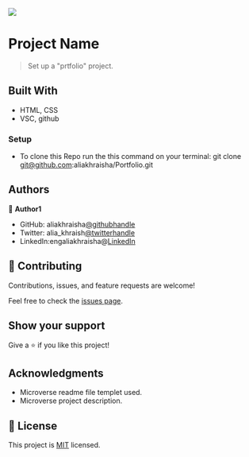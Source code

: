 ![](https://img.shields.io/badge/Microverse-blueviolet)

# Project Name

> Set up a "prtfolio" project.


## Built With

- HTML, CSS
- VSC, github


### Setup

- To clone this Repo run the this command on your terminal:
git clone git@github.com:aliakhraisha/Portfolio.git

## Authors

👤 **Author1**

- GitHub: aliakhraisha[@githubhandle](https://github.com/aliakhraisha)
- Twitter: alia_khraish[@twitterhandle](https://twitter.com/alia_khraisha)
- LinkedIn:engaliakhraisha@[LinkedIn](https://www.linkedin.com/in/engaliakhraisha/)

## 🤝 Contributing

Contributions, issues, and feature requests are welcome!

Feel free to check the [issues page](../../issues/).

## Show your support

Give a ⭐️ if you like this project!

## Acknowledgments

- Microverse readme file templet used.
- Microverse project description.

## 📝 License

This project is [MIT](./LICENSE) licensed.
